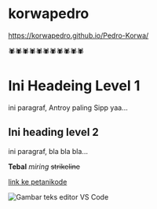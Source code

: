 # korwapedro
 https://korwapedro.github.io/Pedro-Korwa/


🕷🕷🕷🕷🕷🕷🕷🕷🕷🕷🕷


Ini Headeing Level 1
====================

ini paragraf, Antroy paling Sipp yaa...

Ini heading level 2
-------------------

ini paragraf, bla bla bla...

**Tebal**
*miring*
~~strikeline~~

[link ke petanikode](https://www.petanikode.com/ "Pergi ke pedrokorwa")

![Gambar teks editor VS Code](https://www.petanikode.com/img/markdown/markdown-vscode.png)